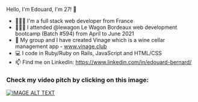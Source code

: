Hello, I'm Edouard, I'm 27! 👋

- 👨🏼‍💻 I'm a full stack web developer from France
- 👨🏼‍🎓 I attended @lewagon Le Wagon Bordeaux web development bootcamp (Batch #594) from April to June 2021
- 🍷 My group and I have created Vinage which is a wine cellar management app  - www.vinage.club
- 💻 I code in Ruby/Ruby on Rails, JavaScript and HTML/CSS
- 📫 Find me on LinkedIn: https://www.linkedin.com/in/edouard-bernard/

### Check my video pitch by clicking on this image:
[![IMAGE ALT TEXT](https://i.ytimg.com/vi/1Nttgjv-bOU/maxresdefault.jpg)](https://www.youtube.com/watch?v=1Nttgjv-bOU)
